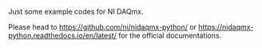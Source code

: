 Just some example codes for NI DAQmx.

Please head to https://github.com/ni/nidaqmx-python/ or https://nidaqmx-python.readthedocs.io/en/latest/ for the official documentations.
